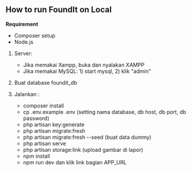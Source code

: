 How to run FoundIt on Local
---
**Requirement**
- Composer setup
- Node.js

1.  Server:
    - Jika memakai Xampp, buka dan nyalakan XAMPP
    - Jika memakai MySQL: 1) start mysql, 2) klik "admin"

2.  Buat database foundit_db
3.  Jalankan :
    - composer install
    - cp .env.example .env (setting nama database, db host, db port, db password)
    - php artisan key:generate 
    - php artisan migrate:fresh
    - php artisan migrate:fresh --seed (buat data dummy)
    - php artisan serve
    - php artisan storage:link (upload gambar di lapor)
    - npm install
    - npm run dev dan klik link bagian APP_URL
